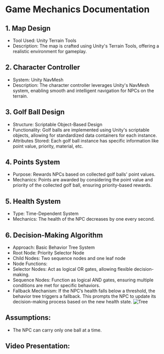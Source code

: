 # Game Mechanics Documentation
## 1. Map Design
- Tool Used: Unity Terrain Tools
- Description: The map is crafted using Unity's Terrain Tools, offering a realistic environment for gameplay.
## 2. Character Controller
- System: Unity NavMesh
- Description: The character controller leverages Unity's NavMesh system, enabling smooth and intelligent navigation for NPCs on the terrain.
## 3. Golf Ball Design
- Structure: Scriptable Object-Based Design
- Functionality:
Golf balls are implemented using Unity's scriptable objects, allowing for standardized data containers for each instance.
- Attributes Stored: Each golf ball instance has specific information like point value, priority, material, etc.
## 4. Points System
- Purpose: Rewards NPCs based on collected golf balls' point values.
- Mechanics: Points are awarded by considering the point value and priority of the collected golf ball, ensuring priority-based rewards.
## 5. Health System
- Type: Time-Dependent System
- Mechanics:
The health of the NPC decreases by one every second.
## 6. Decision-Making Algorithm
- Approach: Basic Behavior Tree System
- Root Node: Priority Selector Node
- Child Nodes: Two sequence nodes and one leaf node
- Node Functions:
- Selector Nodes: Act as logical OR gates, allowing flexible decision-making.
- Sequence Nodes: Function as logical AND gates, ensuring multiple conditions are met for specific behaviors.
- Fallback Mechanism: If the NPC’s health falls below a threshold, the behavior tree triggers a fallback. This prompts the NPC to update its decision-making process based on the new health state.
![Tree](https://github.com/user-attachments/assets/6952e479-4308-44f0-8096-4fb82845feab)

## Assumptions:
- The NPC can carry only one ball at a time.

## Video Presentation:
